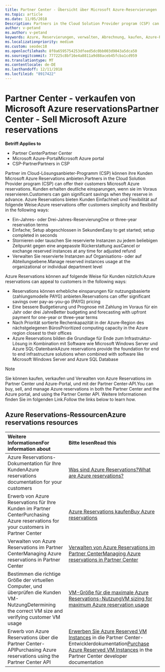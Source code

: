```yaml
---
title: Partner Center - Übersicht über Microsoft Azure-Reservierungen | Partner Center
ms.topic: article
ms.date: 11/05/2018
Description: Partners in the Cloud Solution Provider program (CSP) can offer their customers Microsoft Azure reservations.
author: v-petand
ms.author: v-petand
keywords: Azure, Reservierungen, verwalten, Abrechnung, kaufen, Azure-RI, Azure Reserved Instances
ms.localizationpriority: medium
ms.custom: seodec18
ms.openlocfilehash: 8f0a6595754253dfeed5dc0bb003d9043a5dca50
ms.sourcegitcommit: 777225c8bf16e4a8811a9d88aceb45fcba1cd959
ms.translationtype: MT
ms.contentlocale: de-DE
ms.lasthandoff: 12/11/2018
ms.locfileid: "8917422"
---
```

# <a name="partner-center---sell-microsoft-azure-reservations"></a><span data-ttu-id="d40c2-103">Partner Center - verkaufen von Microsoft Azure reservations</span><span class="sxs-lookup"><span data-stu-id="d40c2-103">Partner Center - Sell Microsoft Azure reservations</span></span>

<!--Maggie, 12/7/18 - Added "Partner Center" to metadata title and H1 title as per Catherine Watson in bug #19868631-->

**<span data-ttu-id="d40c2-104">Betriff:</span><span class="sxs-lookup"><span data-stu-id="d40c2-104">Applies to</span></span>**

- <span data-ttu-id="d40c2-105">Partner Center</span><span class="sxs-lookup"><span data-stu-id="d40c2-105">Partner Center</span></span>
- <span data-ttu-id="d40c2-106">Microsoft Azure-Portal</span><span class="sxs-lookup"><span data-stu-id="d40c2-106">Microsoft Azure portal</span></span>
- <span data-ttu-id="d40c2-107">CSP-Partner</span><span class="sxs-lookup"><span data-stu-id="d40c2-107">Partners in CSP</span></span>

<span data-ttu-id="d40c2-108">Partner im Cloud-Lösungsanbieter-Programm (CSP) können ihre Kunden Microsoft Azure Reservations anbieten.</span><span class="sxs-lookup"><span data-stu-id="d40c2-108">Partners in the Cloud Solution Provider program (CSP) can offer their customers Microsoft Azure reservations.</span></span> <span data-ttu-id="d40c2-109">Kunden erhalten deutliche einsparungen, wenn sie im Voraus reservieren.</span><span class="sxs-lookup"><span data-stu-id="d40c2-109">Customers can gain significant savings when they reserve in advance.</span></span> <span data-ttu-id="d40c2-110">Azure Reservations bieten Kunden Einfachheit und Flexibilität auf folgende Weise:</span><span class="sxs-lookup"><span data-stu-id="d40c2-110">Azure reservations offer customers simplicity and flexibility in the following ways:</span></span>

- <span data-ttu-id="d40c2-111">Ein-Jahres- oder Drei-Jahres-Reservierung</span><span class="sxs-lookup"><span data-stu-id="d40c2-111">One or three-year reservation terms</span></span>
- <span data-ttu-id="d40c2-112">Einfache; Setup abgeschlossen in Sekunden</span><span class="sxs-lookup"><span data-stu-id="d40c2-112">Easy to get started; setup completed in seconds</span></span>
- <span data-ttu-id="d40c2-113">Stornieren oder tauschen Sie reservierte Instanzen zu jedem beliebigen Zeitpunkt gegen eine angepasste Rückerstattung aus</span><span class="sxs-lookup"><span data-stu-id="d40c2-113">Cancel or exchange reserved instances at any time for adjusted refund</span></span>
- <span data-ttu-id="d40c2-114">Verwalten Sie reservierte Instanzen auf Organisations- oder auf Abteilungsebene.</span><span class="sxs-lookup"><span data-stu-id="d40c2-114">Manage reserved instances usage at the organizational or individual department level</span></span> 

<span data-ttu-id="d40c2-115">Azure Reservations können auf folgende Weise für Kunden nützlich:</span><span class="sxs-lookup"><span data-stu-id="d40c2-115">Azure reservations can appeal to customers in the following ways:</span></span>

- <span data-ttu-id="d40c2-116">Reservations können erhebliche einsparungen für nutzungsbasierte (zahlungsmodelle PAYG) anbieten.</span><span class="sxs-lookup"><span data-stu-id="d40c2-116">Reservations can offer significant savings over pay-as-you-go (PAYG) pricing</span></span>
- <span data-ttu-id="d40c2-117">Eine bessere Budgetierung und Prognose mit Zahlung im Voraus für ein Jahr oder drei Jahre</span><span class="sxs-lookup"><span data-stu-id="d40c2-117">Better budgeting and forecasting with upfront payment for one-year or three-year terms</span></span>
- <span data-ttu-id="d40c2-118">Nach Priorität sortierte Rechenkapazität in der Azure-Region des nächstgelegenen Büros</span><span class="sxs-lookup"><span data-stu-id="d40c2-118">Prioritized computing capacity in the Azure region closest to their offices</span></span>
- <span data-ttu-id="d40c2-119">Azure Reservations bilden die Grundlage für Ende zum Infrastruktur-Lösung in Kombination mit Software wie Microsoft Windows Server und Azure SQL-Datenbank</span><span class="sxs-lookup"><span data-stu-id="d40c2-119">Azure reservations provide the foundation for end to end infrastructure solutions when combined with software like Microsoft Windows Server and Azure SQL Database</span></span>

>[!NOTE]
> <span data-ttu-id="d40c2-120">Sie können kaufen, verkaufen und Verwalten von Azure Reservations im Partner Center und Azure-Portal, und mit der Partner Center-API.</span><span class="sxs-lookup"><span data-stu-id="d40c2-120">You can buy, sell, and manage Azure reservations in both the Partner Center and the Azure portal, and using the Partner Center API.</span></span> <span data-ttu-id="d40c2-121">Weitere Informationen finden Sie im folgenden Link.</span><span class="sxs-lookup"><span data-stu-id="d40c2-121">Follow the links below to learn how.</span></span>

## <a name="azure-reservations-resources"></a><span data-ttu-id="d40c2-122">Azure Reservations-Ressourcen</span><span class="sxs-lookup"><span data-stu-id="d40c2-122">Azure reservations resources</span></span>

|**<span data-ttu-id="d40c2-123">Weitere Informationen</span><span class="sxs-lookup"><span data-stu-id="d40c2-123">For information about</span></span>**   |**<span data-ttu-id="d40c2-124">Bitte lesen</span><span class="sxs-lookup"><span data-stu-id="d40c2-124">Read this</span></span>**    |
|:-----------------------------|:-----------------|
| <span data-ttu-id="d40c2-125">Azure Reservations-Dokumentation für Ihre Kunden</span><span class="sxs-lookup"><span data-stu-id="d40c2-125">Azure reservations documentation for your customers</span></span> | [<span data-ttu-id="d40c2-126">Was sind Azure Reservations?</span><span class="sxs-lookup"><span data-stu-id="d40c2-126">What are Azure reservations?</span></span>](https://docs.microsoft.com/azure/billing/billing-save-compute-costs-reservations)
|<span data-ttu-id="d40c2-127">Erwerb von Azure Reservations für Ihre Kunden im Partner Center</span><span class="sxs-lookup"><span data-stu-id="d40c2-127">Purchasing Azure reservations for your customers in Partner Center</span></span>   |[<span data-ttu-id="d40c2-128">Azure Reservations kaufen</span><span class="sxs-lookup"><span data-stu-id="d40c2-128">Buy Azure reservations</span></span>](azure-reservations-buying.md)
|<span data-ttu-id="d40c2-129">Verwalten von Azure Reservations im Partner Center</span><span class="sxs-lookup"><span data-stu-id="d40c2-129">Managing Azure reservations in Partner Center</span></span> | [<span data-ttu-id="d40c2-130">Verwalten von Azure Reservations im Partner Center</span><span class="sxs-lookup"><span data-stu-id="d40c2-130">Managing Azure reservations in Partner Center</span></span>](azure-reservations-manage.md)
|<span data-ttu-id="d40c2-131">Bestimmen die richtige Größe der virtuellen Computer, und überprüfen die Kunden VM-Nutzung</span><span class="sxs-lookup"><span data-stu-id="d40c2-131">Determining the correct VM size and verifying customer VM usage</span></span>   |[<span data-ttu-id="d40c2-132">VM-Größe für die maximale Azure Reservations-Nutzung</span><span class="sxs-lookup"><span data-stu-id="d40c2-132">VM sizing for maximum Azure reservation usage</span></span>](azure-usage.md)   |
|<span data-ttu-id="d40c2-133">Erwerb von Azure Reservations über die Partner Center-API</span><span class="sxs-lookup"><span data-stu-id="d40c2-133">Purchasing Azure reservations using the Partner Center API</span></span> | <span data-ttu-id="d40c2-134">[Erwerben Sie Azure Reserved VM Instances](https://docs.microsoft.com/partner-center/develop/purchase-azure-reservations) in die Partner Center-Entwicklerdokumentation</span><span class="sxs-lookup"><span data-stu-id="d40c2-134">[Purchase Azure Reserved VM Instances](https://docs.microsoft.com/partner-center/develop/purchase-azure-reservations) in the Partner Center developer documentation</span></span>